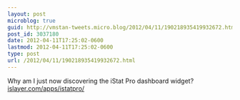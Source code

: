 ```yaml
---
layout: post
microblog: true
guid: http://vmstan-tweets.micro.blog/2012/04/11/190218935419932672.html
post_id: 3037180
date: 2012-04-11T17:25:02-0600
lastmod: 2012-04-11T17:25:02-0600
type: post
url: /2012/04/11/190218935419932672.html
---
```

Why am I just now discovering the iStat Pro dashboard widget? <a href="http://islayer.com/apps/istatpro/">islayer.com/apps/istatpro/</a>

